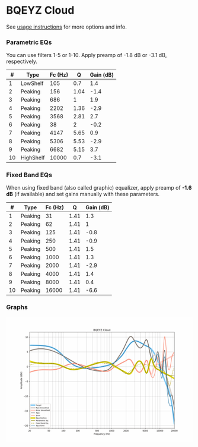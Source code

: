 # BQEYZ Cloud
See [usage instructions](https://github.com/jaakkopasanen/AutoEq#usage) for more options and info.

### Parametric EQs
You can use filters 1-5 or 1-10. Apply preamp of -1.8 dB or -3.1 dB, respectively.

|   # | Type      |   Fc (Hz) |    Q |   Gain (dB) |
|-----|-----------|-----------|------|-------------|
|   1 | LowShelf  |       105 | 0.7  |         1.4 |
|   2 | Peaking   |       156 | 1.04 |        -1.4 |
|   3 | Peaking   |       686 | 1    |         1.9 |
|   4 | Peaking   |      2202 | 1.36 |        -2.9 |
|   5 | Peaking   |      3568 | 2.81 |         2.7 |
|   6 | Peaking   |        38 | 2    |        -0.2 |
|   7 | Peaking   |      4147 | 5.65 |         0.9 |
|   8 | Peaking   |      5306 | 5.53 |        -2.9 |
|   9 | Peaking   |      6682 | 5.15 |         3.7 |
|  10 | HighShelf |     10000 | 0.7  |        -3.1 |

### Fixed Band EQs
When using fixed band (also called graphic) equalizer, apply preamp of **-1.6 dB** (if available) and set gains manually with these parameters.

|   # | Type    |   Fc (Hz) |    Q |   Gain (dB) |
|-----|---------|-----------|------|-------------|
|   1 | Peaking |        31 | 1.41 |         1.3 |
|   2 | Peaking |        62 | 1.41 |         1   |
|   3 | Peaking |       125 | 1.41 |        -0.8 |
|   4 | Peaking |       250 | 1.41 |        -0.9 |
|   5 | Peaking |       500 | 1.41 |         1.5 |
|   6 | Peaking |      1000 | 1.41 |         1.3 |
|   7 | Peaking |      2000 | 1.41 |        -2.9 |
|   8 | Peaking |      4000 | 1.41 |         1.4 |
|   9 | Peaking |      8000 | 1.41 |         0.4 |
|  10 | Peaking |     16000 | 1.41 |        -6.6 |

### Graphs
![](./BQEYZ%20Cloud.png)
